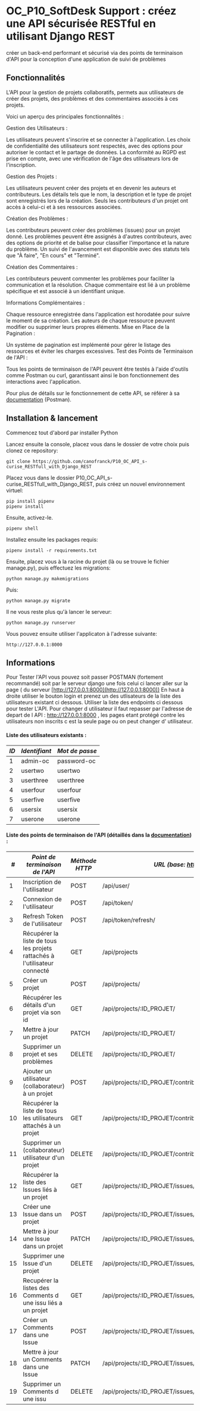 # OC_P10_SoftDesk Support : créez une API sécurisée RESTful en utilisant Django REST

créer un back-end performant et sécurisé via des points de terminaison d'API pour la conception d'une application de suivi de problèmes

## Fonctionnalités

L'API pour la gestion de projets collaboratifs, permets aux utilisateurs de créer des projets, des problèmes et des commentaires associés à ces projets.

Voici un aperçu des principales fonctionnalités :

Gestion des Utilisateurs :

Les utilisateurs peuvent s'inscrire et se connecter à l'application.
Les choix de confidentialité des utilisateurs sont respectés, avec des options pour autoriser le contact et le partage de données.
La conformité au RGPD est prise en compte, avec une vérification de l'âge des utilisateurs lors de l'inscription.

Gestion des Projets :

Les utilisateurs peuvent créer des projets et en devenir les auteurs et contributeurs.
Les détails tels que le nom, la description et le type de projet sont enregistrés lors de la création.
Seuls les contributeurs d'un projet ont accès à celui-ci et à ses ressources associées.

Création des Problèmes :

Les contributeurs peuvent créer des problèmes (issues) pour un projet donné.
Les problèmes peuvent être assignés à d'autres contributeurs, avec des options de priorité et de balise pour classifier l'importance et la nature du problème.
Un suivi de l'avancement est disponible avec des statuts tels que "À faire", "En cours" et "Terminé".

Création des Commentaires :

Les contributeurs peuvent commenter les problèmes pour faciliter la communication et la résolution.
Chaque commentaire est lié à un problème spécifique et est associé à un identifiant unique.

Informations Complémentaires :

Chaque ressource enregistrée dans l'application est horodatée pour suivre le moment de sa création.
Les auteurs de chaque ressource peuvent modifier ou supprimer leurs propres éléments.
Mise en Place de la Pagination :

Un système de pagination est implémenté pour gérer le listage des ressources et éviter les charges excessives.
Test des Points de Terminaison de l'API :

Tous les points de terminaison de l'API peuvent être testés à l'aide d'outils comme Postman ou curl, garantissant ainsi le bon fonctionnement des interactions avec l'application.

Pour plus de détails sur le fonctionnement de cette API, se référer à sa 
[documentation](https://documenter.getpostman.com/view/32512679/2sA3BhdZUw#3c21d3aa-f62b-479b-9ecc-a784e51a7bd1) (Postman).

## Installation & lancement

Commencez tout d'abord par installer Python 

Lancez ensuite la console, placez vous dans le dossier de votre choix puis clonez ce repository:
```
git clone https://github.com/canofranck/P10_OC_API_s-curise_RESTfull_with_Django_REST
```
Placez vous dans le dossier P10_OC_API_s-curise_RESTfull_with_Django_REST, puis créez un nouvel environnement virtuel:
```
pip install pipenv
pipenv install
```
Ensuite, activez-le.
```
pipenv shell
```

Installez ensuite les packages requis:
```
pipenv install -r requirements.txt

```
Ensuite, placez vous à la racine du projet (là ou se trouve le fichier manage.py), puis effectuez les migrations:
```
python manage.py makemigrations
```
Puis: 
```
python manage.py migrate
```
Il ne vous reste plus qu'à lancer le serveur: 
```
python manage.py runserver
```
Vous pouvez ensuite utiliser l'applicaton à l'adresse suivante:
```
http://127.0.0.1:8000
```

## Informations
Pour Tester l'API vous pouvez soit passer POSTMAN (fortement recommandé) soit  par le serveur django une fois celui ci lancer 
aller sur la page ( du serveur [http://127.0.0.1:8000](http://127.0.0.1:8000))
En haut à droite utiliser le bouton login  et prenez un des utlisateurs de la liste des utilisateurs existant ci dessous.
Utiliser la liste des endpoints ci dessous pour tester L'API.
Pour changer d utilisateur il faut repasser par l'adresse de depart de l API : http://127.0.0.1:8000 , les pages etant protégé contre les utilisateurs non inscrits c est la seule page ou on peut changer d' utilisateur.

#### Liste des utilisateurs existants :

| *ID* | *Identifiant* | *Mot de passe* |
|------|---------------|----------------|
| 1    | admin-oc      | password-oc    |
| 2    | usertwo       | usertwo        |
| 3    | userthree     | userthree      |
| 4    | userfour      | userfour       |
| 5    | userfive      | userfive       |
| 6    | usersix       | usersix        |
| 7    | userone       | userone        |

#### Liste des points de terminaison de l'API (détaillés dans la [documentation](https://documenter.getpostman.com/view/32512679/2sA3BhdZUw#3c21d3aa-f62b-479b-9ecc-a784e51a7bd1)) :


| #   | *Point de terminaison de l'API*                                           | *Méthode HTTP* | *URL (base: http://127.0.0.1:8000)*                              |
|-----|---------------------------------------------------------------------------|----------------|------------------------------------------------------------------|
| 1   | Inscription de l'utilisateur                                              | POST           | /api/user/                                                       |
| 2   | Connexion de l'utilisateur                                                | POST           | /api/token/                                                      |
| 3   | Refresh Token de l'utilisateur                                            | POST           | /api/token/refresh/                                              |
| 4   | Récupérer la liste de tous les projets rattachés à l'utilisateur connecté | GET            | /api/projects                                                    |
| 5   | Créer un projet                                                           | POST           | /api/projects/                                                   |
| 6   | Récupérer les détails d'un projet via son id                              | GET            | /api/projects/:ID_PROJET/                                        |
| 7   | Mettre à jour un projet                                                   | PATCH          | /api/projects/:ID_PROJET/                                        |
| 8   | Supprimer un projet et ses problèmes                                      | DELETE         | /api/projects/:ID_PROJET/                                        |
| 9   | Ajouter un utilisateur (collaborateur) à un projet                        | POST           | /api/projects/:ID_PROJET/contributors/                           |
| 10  | Récupérer la liste de tous les utilisateurs attachés à un projet          | GET            | /api/projects/:ID_PROJET/contributors/                           |
| 11  | Supprimer un (collaborateur) utilisateur d'un projet                      | DELETE         | /api/projects/:ID_PROJET/contributors/:ID_CONTRIBUTOR/           |
| 12  | Récupérer la liste des Issues liés à un projet                            | GET            | /api/projects/:ID_PROJET/issues/                                 |
| 13  | Créer une Issue dans un projet                                            | POST           | /api/projects/:ID_PROJET/issues/                                 |
| 14  | Mettre à jour une Issue dans un projet                                    | PATCH          | /api/projects/:ID_PROJET/issues/:ID_ISSUE/                       |
| 15  | Supprimer une Issue d'un projet                                           | DELETE         | /api/projects/:ID_PROJET/issues/:ID_ISSUE/                       |
| 16  | Recupérer la listes des Comments d une issu liés a un projet              | GET            | /api/projects/:ID_PROJET/issues/:ID_ISSUE/comments/              |
| 17  | Créer un Comments dans une Issue                                          | POST           | /api/projects/:ID_PROJET/issues/:ID_ISSUE/comments/              |
| 18  | Mettre à jour un Comments dans une Issue                                  | PATCH          | /api/projects/:ID_PROJET/issues/:ID_ISSUE/comments/:ID_COMMENTS/ |
| 19  | Supprimer un Comments d une issu                                          | DELETE         | /api/projects/:ID_PROJET/issues/:ID_ISSUE/comments/:ID_COMMENTS/ |

